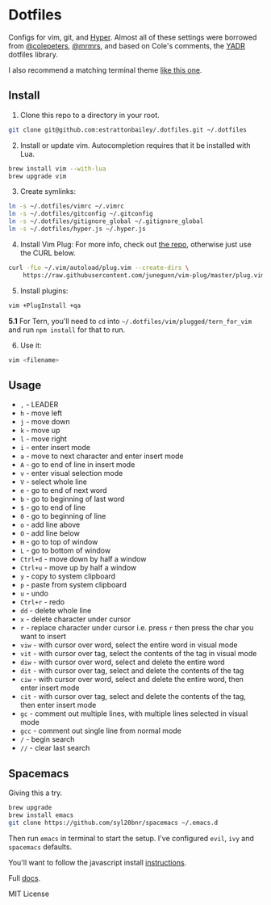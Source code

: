 # Dotfiles
Configs for vim, git, and [Hyper](https://hyper.is/). Almost all of these settings were borrowed from [@colepeters](https://github.com/colepeters), [@mrmrs](https://github.com/mrmrs), and based on Cole's comments, the [YADR](https://github.com/skwp/dotfiles) dotfiles library.

I also recommend a matching terminal theme [like this one](https://github.com/nathanbuchar/atom-one-dark-terminal).

## Install
1. Clone this repo to a directory in your root.
```bash
git clone git@github.com:estrattonbailey/.dotfiles.git ~/.dotfiles
```

2. Install or update vim. Autocompletion requires that it be installed with Lua.
```bash
brew install vim --with-lua
brew upgrade vim
```

3. Create symlinks:
```bash
ln -s ~/.dotfiles/vimrc ~/.vimrc
ln -s ~/.dotfiles/gitconfig ~/.gitconfig
ln -s ~/.dotfiles/gitignore_global ~/.gitignore_global
ln -s ~/.dotfiles/hyper.js ~/.hyper.js
```

4. Install Vim Plug:
For more info, check out [the repo](https://github.com/junegunn/vim-plug), otherwise just use the CURL below.
```bash
curl -fLo ~/.vim/autoload/plug.vim --create-dirs \
    https://raw.githubusercontent.com/junegunn/vim-plug/master/plug.vim
```

5. Install plugins:
```bash
vim +PlugInstall +qa
```

**5.1** For Tern, you'll need to `cd` into `~/.dotfiles/vim/plugged/tern_for_vim` and run `npm install` for that to run.

6. Use it:
```bash
vim <filename>
```

## Usage
- `,` - LEADER 
- `h` - move left
- `j` - move down
- `k` - move up
- `l` - move right
- `i` - enter insert mode
- `a` - move to next character and enter insert mode
- `A` - go to end of line in insert mode
- `v` - enter visual selection mode
- `V` - select whole line 
- `e` - go to end of next word
- `b` - go to beginning of last word
- `$` - go to end of line
- `0` - go to beginning of line
- `o` - add line above
- `O` - add line below
- `H` - go to top of window
- `L` - go to bottom of window
- `Ctrl+d` - move down by half a window
- `Ctrl+u` - move up by half a window
- `y` - copy to system clipboard
- `p` - paste from system clipboard
- `u` - undo
- `Ctrl+r` - redo
- `dd` - delete whole line
- `x` - delete character under cursor
- `r` - replace character under cursor i.e. press `r` then press the char you want to insert
- `viw` - with cursor over word, select the entire word in visual mode
- `vit` - with cursor over tag, select the contents of the tag in visual mode
- `diw` - with cursor over word, select and delete the entire word
- `dit` - with cursor over tag, select and delete the contents of the tag
- `ciw` - with cursor over word, select and delete the entire word, then enter insert mode
- `cit` - with cursor over tag, select and delete the contents of the tag, then enter insert mode
- `gc` - comment out multiple lines, with multiple lines selected in visual mode
- `gcc` - comment out single line from normal mode
- `/` - begin search
- `//` - clear last search

## Spacemacs
Giving this a try.
```bash
brew upgrade
brew install emacs
git clone https://github.com/syl20bnr/spacemacs ~/.emacs.d
```

Then run `emacs` in terminal to start the setup. I've configured `evil`, `ivy` and `spacemacs` defaults.

You'll want to follow the javascript install [instructions](https://github.com/syl20bnr/spacemacs/tree/master/layers/%2Blang/javascript#install).

Full [docs](http://spacemacs.org/doc/DOCUMENTATION.html).

MIT License
